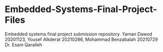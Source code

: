 # Embedded-Systems-Final-Project-Files
Embedded systems final project submission repository.
Yaman Dawod 20201123, Yousef Alkderat 20210286, Mohammad Benzabalah 20210729
Dr. Esam Qaralleh
